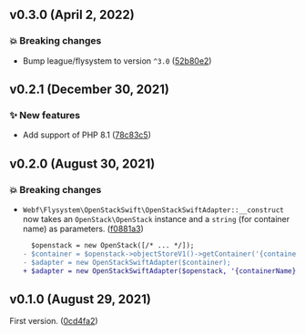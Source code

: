 ## v0.3.0 (April 2, 2022)

### 💥 Breaking changes

* Bump league/flysystem to version `^3.0` ([52b80e2](https://github.com/webalternatif/flysystem-openstack-swift/commit/52b80e2d876b61bfbf57a77d95c75ee9a30378bf))

## v0.2.1 (December 30, 2021)

### ✨ New features

* Add support of PHP 8.1 ([78c83c5](https://github.com/webalternatif/flysystem-openstack-swift/commit/78c83c525f0d1f42ffa8ac954a6efb11d261df5a))

## v0.2.0 (August 30, 2021)

### 💥 Breaking changes

* `Webf\Flysystem\OpenStackSwift\OpenStackSwiftAdapter::__construct` now takes an `OpenStack\OpenStack` instance and a `string` (for container name) as parameters. ([f0881a3](https://github.com/webalternatif/flysystem-openstack-swift/commit/f0881a3a6dcd13e609031595e4fffb3680b915ed))
  ```diff
    $openstack = new OpenStack([/* ... */]);
  - $container = $openstack->objectStoreV1()->getContainer('{containerName}');
  - $adapter = new OpenStackSwiftAdapter($container);
  + $adapter = new OpenStackSwiftAdapter($openstack, '{containerName}');
  ```

## v0.1.0 (August 29, 2021)

First version. ([0cd4fa2](https://github.com/webalternatif/flysystem-openstack-swift/commit/0cd4fa27f1ac8604dab16d30b21ab8f77f4167a8))
